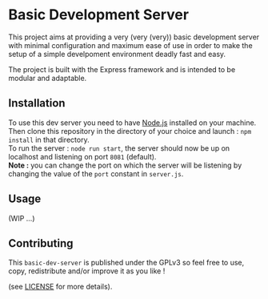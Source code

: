 # Basic Development Server

This project aims at providing a very (very (very)) basic development server with
minimal configuration and maximum ease of use in order to make the setup of a
simple develpoment environment deadly fast and easy.

The project is built with the Express framework and is intended to be modular and
adaptable.

## Installation

To use this dev server you need to have [Node.js](https://nodejs.org/en/download/)
installed on your machine.  
Then clone this repository in the directory of your choice and launch : `npm install`
in that directory.  
To run the server : `node run start`, the server should now be up on localhost and
listening on port `8081` (default).  
**Note :** you can change the port on which the server will be listening by changing
the value of the `port` constant in `server.js`.

## Usage

(WIP ...)

## Contributing

This `basic-dev-server` is published under the GPLv3 so feel free to use, copy,
redistribute and/or improve it as you like !

(see [LICENSE](./LICENSE.txt) for more details).
